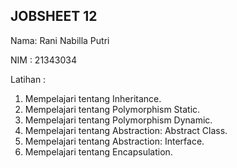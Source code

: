 ## JOBSHEET 12
Nama: Rani Nabilla Putri

NIM : 21343034

Latihan :

1. Mempelajari tentang Inheritance.
2. Mempelajari tentang Polymorphism Static.
3. Mempelajari tentang Polymorphism Dynamic.
4. Mempelajari tentang Abstraction: Abstract Class.
5. Mempelajari tentang Abstraction: Interface.
6. Mempelajari tentang Encapsulation.
